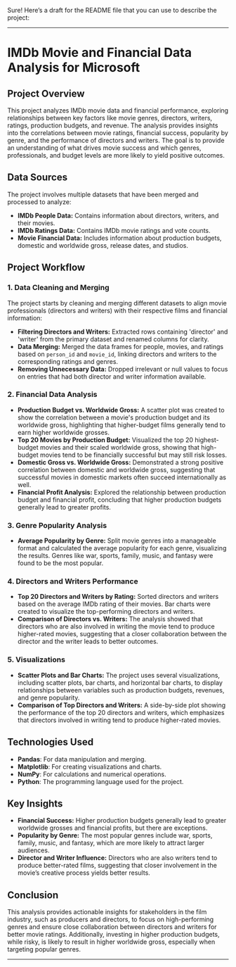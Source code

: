Sure! Here’s a draft for the README file that you can use to describe the project:

---

# IMDb Movie and Financial Data Analysis for Microsoft

## Project Overview

This project analyzes IMDb movie data and financial performance, exploring relationships between key factors like movie genres, directors, writers, ratings, production budgets, and revenue. The analysis provides insights into the correlations between movie ratings, financial success, popularity by genre, and the performance of directors and writers. The goal is to provide an understanding of what drives movie success and which genres, professionals, and budget levels are more likely to yield positive outcomes.

## Data Sources

The project involves multiple datasets that have been merged and processed to analyze:
- **IMDb People Data:** Contains information about directors, writers, and their movies.
- **IMDb Ratings Data:** Contains IMDb movie ratings and vote counts.
- **Movie Financial Data:** Includes information about production budgets, domestic and worldwide gross, release dates, and studios.

## Project Workflow

### 1. **Data Cleaning and Merging**
The project starts by cleaning and merging different datasets to align movie professionals (directors and writers) with their respective films and financial information:
- **Filtering Directors and Writers:** Extracted rows containing 'director' and 'writer' from the primary dataset and renamed columns for clarity.
- **Data Merging:** Merged the data frames for people, movies, and ratings based on `person_id` and `movie_id`, linking directors and writers to the corresponding ratings and genres.
- **Removing Unnecessary Data:** Dropped irrelevant or null values to focus on entries that had both director and writer information available.

### 2. **Financial Data Analysis**
- **Production Budget vs. Worldwide Gross:** A scatter plot was created to show the correlation between a movie's production budget and its worldwide gross, highlighting that higher-budget films generally tend to earn higher worldwide grosses.
- **Top 20 Movies by Production Budget:** Visualized the top 20 highest-budget movies and their scaled worldwide gross, showing that high-budget movies tend to be financially successful but may still risk losses.
- **Domestic Gross vs. Worldwide Gross:** Demonstrated a strong positive correlation between domestic and worldwide gross, suggesting that successful movies in domestic markets often succeed internationally as well.
- **Financial Profit Analysis:** Explored the relationship between production budget and financial profit, concluding that higher production budgets generally lead to greater profits.

### 3. **Genre Popularity Analysis**
- **Average Popularity by Genre:** Split movie genres into a manageable format and calculated the average popularity for each genre, visualizing the results. Genres like war, sports, family, music, and fantasy were found to be the most popular.
  
### 4. **Directors and Writers Performance**
- **Top 20 Directors and Writers by Rating:** Sorted directors and writers based on the average IMDb rating of their movies. Bar charts were created to visualize the top-performing directors and writers.
- **Comparison of Directors vs. Writers:** The analysis showed that directors who are also involved in writing the movie tend to produce higher-rated movies, suggesting that a closer collaboration between the director and the writer leads to better outcomes.

### 5. **Visualizations**
- **Scatter Plots and Bar Charts:** The project uses several visualizations, including scatter plots, bar charts, and horizontal bar charts, to display relationships between variables such as production budgets, revenues, and genre popularity.
- **Comparison of Top Directors and Writers:** A side-by-side plot showing the performance of the top 20 directors and writers, which emphasizes that directors involved in writing tend to produce higher-rated movies.

## Technologies Used

- **Pandas**: For data manipulation and merging.
- **Matplotlib**: For creating visualizations and charts.
- **NumPy**: For calculations and numerical operations.
- **Python**: The programming language used for the project.

## Key Insights

- **Financial Success:** Higher production budgets generally lead to greater worldwide grosses and financial profits, but there are exceptions.
- **Popularity by Genre:** The most popular genres include war, sports, family, music, and fantasy, which are more likely to attract larger audiences.
- **Director and Writer Influence:** Directors who are also writers tend to produce better-rated films, suggesting that closer involvement in the movie’s creative process yields better results.

## Conclusion

This analysis provides actionable insights for stakeholders in the film industry, such as producers and directors, to focus on high-performing genres and ensure close collaboration between directors and writers for better movie ratings. Additionally, investing in higher production budgets, while risky, is likely to result in higher worldwide gross, especially when targeting popular genres.

---
